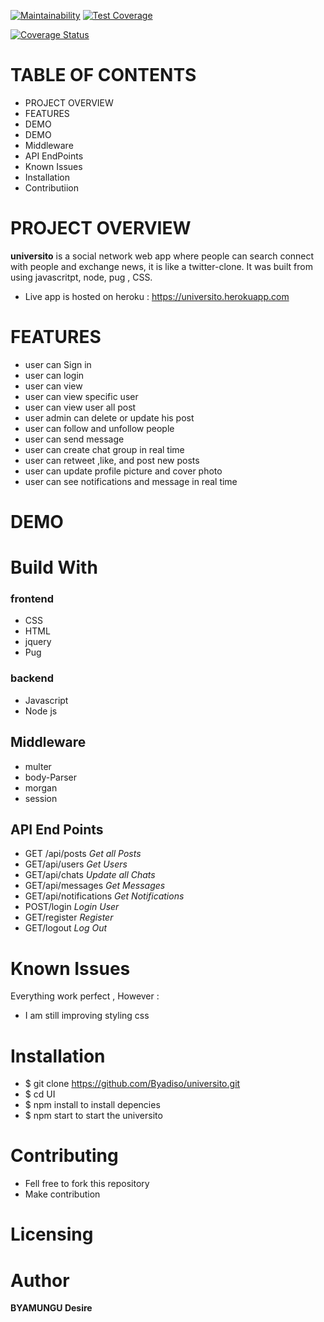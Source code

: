 [![Maintainability](https://api.codeclimate.com/v1/badges/f8910ac7a64bcd78c3a6/maintainability)](https://codeclimate.com/github/Byadiso/UI/maintainability) [![Test Coverage](https://api.codeclimate.com/v1/badges/f8910ac7a64bcd78c3a6/test_coverage)](https://codeclimate.com/github/Byadiso/UI/test_coverage)

[![Coverage Status](https://coveralls.io/repos/github/Byadiso/universito/badge.svg?branch=master)](https://coveralls.io/github/Byadiso/universito?branch=master)

# TABLE OF CONTENTS

- PROJECT OVERVIEW
- FEATURES
- DEMO
- DEMO
- Middleware
- API EndPoints
- Known Issues
- Installation
- Contributiion

# PROJECT OVERVIEW

**universito** is a social network web app where people can search connect with people and exchange news, it is like a twitter-clone. It was built from using javascritpt, node, pug , CSS.

- Live app is hosted on heroku : https://universito.herokuapp.com

# FEATURES

- user can Sign in
- user can login
- user can view
- user can view specific user
- user can view user all post
- user admin can delete or update his post
- user can follow and unfollow people
- user can send message
- user can create chat group in real time
- user can retweet ,like, and post new posts
- user can update profile picture and cover photo
- user can see notifications and message in real time

# DEMO

# Build With

### frontend

- CSS
- HTML
- jquery
- Pug

### backend

- Javascript
- Node js

## Middleware

- multer
- body-Parser
- morgan
- session

## API End Points

- GET /api/posts _Get all Posts_
- GET/api/users _Get Users_
- GET/api/chats _Update all Chats_
- GET/api/messages _Get Messages_
- GET/api/notifications _Get Notifications_
- POST/login _Login User_
- GET/register _Register_
- GET/logout _Log Out_

# Known Issues

Everything work perfect , However :

- I am still improving styling css

# Installation

- \$ git clone https://github.com/Byadiso/universito.git
- \$ cd UI
- \$ npm install to install depencies
- \$ npm start to start the universito

# Contributing

- Fell free to fork this repository
- Make contribution

# Licensing

# Author

**BYAMUNGU Desire**
